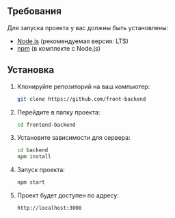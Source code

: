 ## Требования

Для запуска проекта у вас должны быть установлены:

- [Node.js](https://nodejs.org/) (рекомендуемая версия: LTS)
- [npm](https://www.npmjs.com/) (в комплекте с Node.js)

## Установка

1. Клонируйте репозиторий на ваш компьютер:

   ```bash
   git clone https://github.com/front-backend
2. Перейдите в папку проекта:

   ```bash
   cd frontend-backend

3. Установите зависимости для сервера:

   ```bash
   cd backend
   npm install

4. Запуск проекта:

   ```bash
   npm start

5. Проект будет доступен по адресу:

   ```bash
   http://localhost:3000


